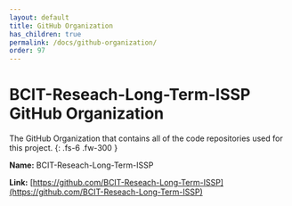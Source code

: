 ```yaml
---
layout: default
title: GitHub Organization
has_children: true
permalink: /docs/github-organization/
order: 97
---
```


# BCIT-Reseach-Long-Term-ISSP GitHub Organization

The GitHub Organization that contains all of the code repositories used for this project.
{: .fs-6 .fw-300 }

**Name:** BCIT-Reseach-Long-Term-ISSP

**Link:** [https://github.com/BCIT-Reseach-Long-Term-ISSP](https://github.com/BCIT-Reseach-Long-Term-ISSP)
